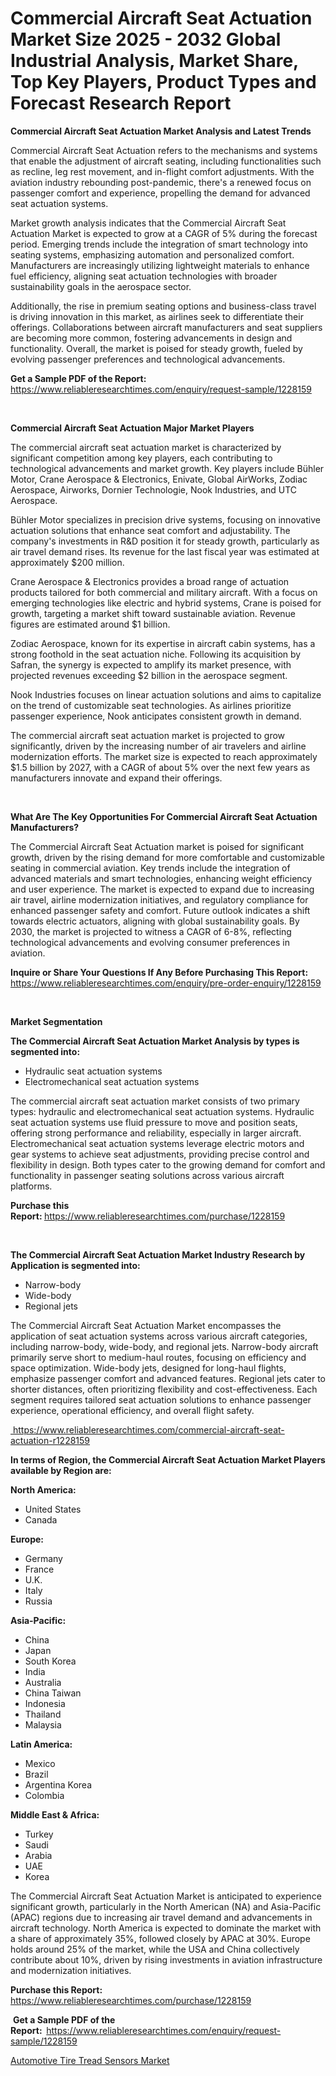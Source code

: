 <p><h1>Commercial Aircraft Seat Actuation Market Size 2025 - 2032 Global Industrial Analysis, Market Share, Top Key Players, Product Types and Forecast Research Report</h1></p><p><strong>Commercial Aircraft Seat Actuation Market Analysis and Latest Trends</strong></p>
<p><p>Commercial Aircraft Seat Actuation refers to the mechanisms and systems that enable the adjustment of aircraft seating, including functionalities such as recline, leg rest movement, and in-flight comfort adjustments. With the aviation industry rebounding post-pandemic, there's a renewed focus on passenger comfort and experience, propelling the demand for advanced seat actuation systems. </p><p>Market growth analysis indicates that the Commercial Aircraft Seat Actuation Market is expected to grow at a CAGR of 5% during the forecast period. Emerging trends include the integration of smart technology into seating systems, emphasizing automation and personalized comfort. Manufacturers are increasingly utilizing lightweight materials to enhance fuel efficiency, aligning seat actuation technologies with broader sustainability goals in the aerospace sector. </p><p>Additionally, the rise in premium seating options and business-class travel is driving innovation in this market, as airlines seek to differentiate their offerings. Collaborations between aircraft manufacturers and seat suppliers are becoming more common, fostering advancements in design and functionality. Overall, the market is poised for steady growth, fueled by evolving passenger preferences and technological advancements.</p></p>
<p><strong>Get a Sample PDF of the Report:&nbsp;</strong> <a href="https://www.reliableresearchtimes.com/enquiry/request-sample/1228159?utm_campaign=3290&utm_medium=2&utm_source=Github&utm_content=ia&utm_term=31032025&utm_id=commercial-aircraft-seat-actuation">https://www.reliableresearchtimes.com/enquiry/request-sample/1228159</a></p>
<p>&nbsp;</p>
<p><strong>Commercial Aircraft Seat Actuation Major Market Players</strong></p>
<p><p>The commercial aircraft seat actuation market is characterized by significant competition among key players, each contributing to technological advancements and market growth. Key players include Bühler Motor, Crane Aerospace & Electronics, Enivate, Global AirWorks, Zodiac Aerospace, Airworks, Dornier Technologie, Nook Industries, and UTC Aerospace.</p><p>Bühler Motor specializes in precision drive systems, focusing on innovative actuation solutions that enhance seat comfort and adjustability. The company's investments in R&D position it for steady growth, particularly as air travel demand rises. Its revenue for the last fiscal year was estimated at approximately $200 million.</p><p>Crane Aerospace & Electronics provides a broad range of actuation products tailored for both commercial and military aircraft. With a focus on emerging technologies like electric and hybrid systems, Crane is poised for growth, targeting a market shift toward sustainable aviation. Revenue figures are estimated around $1 billion.</p><p>Zodiac Aerospace, known for its expertise in aircraft cabin systems, has a strong foothold in the seat actuation niche. Following its acquisition by Safran, the synergy is expected to amplify its market presence, with projected revenues exceeding $2 billion in the aerospace segment.</p><p>Nook Industries focuses on linear actuation solutions and aims to capitalize on the trend of customizable seat technologies. As airlines prioritize passenger experience, Nook anticipates consistent growth in demand.</p><p>The commercial aircraft seat actuation market is projected to grow significantly, driven by the increasing number of air travelers and airline modernization efforts. The market size is expected to reach approximately $1.5 billion by 2027, with a CAGR of about 5% over the next few years as manufacturers innovate and expand their offerings.</p></p>
<p>&nbsp;</p>
<p><strong>What Are The Key Opportunities For Commercial Aircraft Seat Actuation Manufacturers?</strong></p>
<p><p>The Commercial Aircraft Seat Actuation market is poised for significant growth, driven by the rising demand for more comfortable and customizable seating in commercial aviation. Key trends include the integration of advanced materials and smart technologies, enhancing weight efficiency and user experience. The market is expected to expand due to increasing air travel, airline modernization initiatives, and regulatory compliance for enhanced passenger safety and comfort. Future outlook indicates a shift towards electric actuators, aligning with global sustainability goals. By 2030, the market is projected to witness a CAGR of 6-8%, reflecting technological advancements and evolving consumer preferences in aviation.</p></p>
<p><strong>Inquire or Share Your Questions If Any Before Purchasing This Report:</strong> <a href="https://www.reliableresearchtimes.com/enquiry/pre-order-enquiry/1228159?utm_campaign=3290&utm_medium=2&utm_source=Github&utm_content=ia&utm_term=31032025&utm_id=commercial-aircraft-seat-actuation">https://www.reliableresearchtimes.com/enquiry/pre-order-enquiry/1228159</a></p>
<p>&nbsp;</p>
<p><strong>Market Segmentation</strong></p>
<p><strong>The Commercial Aircraft Seat Actuation Market Analysis by types is segmented into:</strong></p>
<p><ul><li>Hydraulic seat actuation systems</li><li>Electromechanical seat actuation systems</li></ul></p>
<p><p>The commercial aircraft seat actuation market consists of two primary types: hydraulic and electromechanical seat actuation systems. Hydraulic seat actuation systems use fluid pressure to move and position seats, offering strong performance and reliability, especially in larger aircraft. Electromechanical seat actuation systems leverage electric motors and gear systems to achieve seat adjustments, providing precise control and flexibility in design. Both types cater to the growing demand for comfort and functionality in passenger seating solutions across various aircraft platforms.</p></p>
<p><strong>Purchase this Report:&nbsp;</strong><a href="https://www.reliableresearchtimes.com/purchase/1228159?utm_campaign=3290&utm_medium=2&utm_source=Github&utm_content=ia&utm_term=31032025&utm_id=commercial-aircraft-seat-actuation">https://www.reliableresearchtimes.com/purchase/1228159</a></p>
<p>&nbsp;</p>
<p><strong>The Commercial Aircraft Seat Actuation Market Industry Research by Application is segmented into:</strong></p>
<p><ul><li>Narrow-body</li><li>Wide-body</li><li>Regional jets</li></ul></p>
<p><p>The Commercial Aircraft Seat Actuation Market encompasses the application of seat actuation systems across various aircraft categories, including narrow-body, wide-body, and regional jets. Narrow-body aircraft primarily serve short to medium-haul routes, focusing on efficiency and space optimization. Wide-body jets, designed for long-haul flights, emphasize passenger comfort and advanced features. Regional jets cater to shorter distances, often prioritizing flexibility and cost-effectiveness. Each segment requires tailored seat actuation solutions to enhance passenger experience, operational efficiency, and overall flight safety.</p></p>
<p><a href="https://www.reliableresearchtimes.com/commercial-aircraft-seat-actuation-r1228159?utm_campaign=3290&utm_medium=2&utm_source=Github&utm_content=ia&utm_term=31032025&utm_id=commercial-aircraft-seat-actuation">&nbsp;https://www.reliableresearchtimes.com/commercial-aircraft-seat-actuation-r1228159</a></p>
<p><strong>In terms of Region, the Commercial Aircraft Seat Actuation Market Players available by Region are:</strong></p>
<p>
    <p> <strong> North America: </strong>
        <ul>
            <li>United States</li>
            <li>Canada</li>
        </ul>
        </p> 
    <p> <strong> Europe: </strong>
        <ul>
            <li>Germany</li>
            <li>France</li>
            <li>U.K.</li>
            <li>Italy</li>
            <li>Russia</li>
        </ul>
        </p> 
    <p> <strong> Asia-Pacific: </strong>
        <ul>
            <li>China</li>
            <li>Japan</li>
            <li>South Korea</li>
            <li>India</li>
            <li>Australia</li>
            <li>China Taiwan</li>
            <li>Indonesia</li>
            <li>Thailand</li>
            <li>Malaysia</li>
        </ul>
        </p> 
    <p> <strong> Latin America: </strong>
        <ul>
            <li>Mexico</li>
            <li>Brazil</li>
            <li>Argentina Korea</li>
            <li>Colombia</li>
        </ul>
        </p> 
    <p> <strong> Middle East & Africa: </strong>
        <ul>
            <li>Turkey</li>
            <li>Saudi</li>
            <li>Arabia</li>
            <li>UAE</li>
            <li>Korea</li>
        </ul>
    </p>
    </p>
<p><p>The Commercial Aircraft Seat Actuation Market is anticipated to experience significant growth, particularly in the North American (NA) and Asia-Pacific (APAC) regions due to increasing air travel demand and advancements in aircraft technology. North America is expected to dominate the market with a share of approximately 35%, followed closely by APAC at 30%. Europe holds around 25% of the market, while the USA and China collectively contribute about 10%, driven by rising investments in aviation infrastructure and modernization initiatives.</p></p>
<p><strong>Purchase this Report: </strong><a href="https://www.reliableresearchtimes.com/purchase/1228159?utm_campaign=3290&utm_medium=2&utm_source=Github&utm_content=ia&utm_term=31032025&utm_id=commercial-aircraft-seat-actuation">https://www.reliableresearchtimes.com/purchase/1228159</a></p>
<p>&nbsp;<strong>Get a Sample PDF of the Report:&nbsp;&nbsp;</strong><a href="https://www.reliableresearchtimes.com/enquiry/request-sample/1228159?utm_campaign=3290&utm_medium=2&utm_source=Github&utm_content=ia&utm_term=31032025&utm_id=commercial-aircraft-seat-actuation">https://www.reliableresearchtimes.com/enquiry/request-sample/1228159</a></p>
<p><strong></strong></p>
<p><p><a href="https://github.com/boyertrull4r/Market-Research-Report-List-1/blob/main/automotive-tire-tread-sensors-market.md?utm_campaign=3290&utm_medium=2&utm_source=Github&utm_content=ia&utm_term=31032025&utm_id=commercial-aircraft-seat-actuation">Automotive Tire Tread Sensors Market</a></p></p>